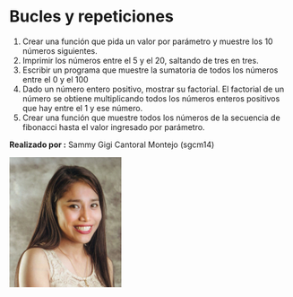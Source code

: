 # Bucles y repeticiones

1) Crear una función que pida un valor por parámetro y muestre los 10
números siguientes.
2) Imprimir los números entre el 5 y el 20, saltando de tres en tres.
3) Escribir un programa que muestre la sumatoria de todos los números
entre el 0 y el 100
4) Dado un número entero positivo, mostrar su factorial. El factorial de
un número se obtiene multiplicando todos los números enteros
positivos que hay entre el 1 y ese número.
5) Crear una función que muestre todos los números de la secuencia de
fibonacci hasta el valor ingresado por parámetro.

**Realizado por :** Sammy Gigi Cantoral Montejo (sgcm14)

<img src ="https://raw.githubusercontent.com/sgcm14/sgcm14/main/sammy.jpg" width="200">
